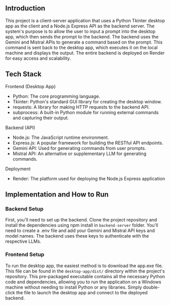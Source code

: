 ## Introduction

This project is a client-server application that uses a Python Tkinter desktop app as the client and a Node.js Express API as the backend server. The system's purpose is to allow the user to input a prompt into the desktop app, which then sends the prompt to the backend. The backend uses the Gemini and Mistral APIs to generate a command based on the prompt. This command is sent back to the desktop app, which executes it on the local machine and displays the output. The entire backend is deployed on Render for easy access and scalability.

## Tech Stack

Frontend (Desktop App)
- Python: The core programming language.
- Tkinter: Python's standard GUI library for creating the desktop window.
- requests: A library for making HTTP requests to the backend API.
- subprocess: A built-in Python module for running external commands and capturing their output.

Backend (API)
- Node.js: The JavaScript runtime environment.
- Express.js: A popular framework for building the RESTful API endpoints.
- Gemini API: Used for generating commands from user prompts.
- Mistral API: An alternative or supplementary LLM for generating commands.

Deployment
- Render: The platform used for deploying the Node.js Express application

## Implementation and How to Run

### Backend Setup

First, you'll need to set up the backend. Clone the project repository and install the dependencies using npm install in `backend-server` folder. You'll need to create a .env file and add your Gemini and Mistral API keys and model names. The backend uses these keys to authenticate with the respective LLMs.

### Frontend Setup

To run the desktop app, the easiest method is to download the app.exe file. This file can be found in the `desktop-app/dist/` directory within the project's repository. This pre-packaged executable contains all the necessary Python code and dependencies, allowing you to run the application on a Windows machine without needing to install Python or any libraries. Simply double-click the file to launch the desktop app and connect to the deployed backend.